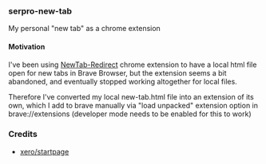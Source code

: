 ### serpro-new-tab

My personal "new tab" as a chrome extension

#### Motivation

I've been using [NewTab-Redirect](https://github.com/jimschubert/NewTab-Redirect) chrome extension to have a local html file open for new tabs in Brave Browser, but the extension seems a bit abandoned, and eventually stopped working altogether for local files.

Therefore I've converted my local new-tab.html file into an extension of its own, which I add to brave manually via "load unpacked" extension option in brave://extensions (developer mode needs to be enabled for this to work)

### Credits

- [xero/startpage](https://github.com/xero/startpage)
